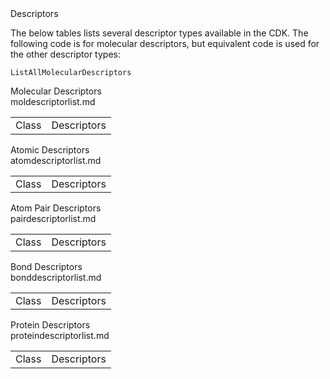 <section level="#" label="moldescs">Descriptors</section>

The below tables lists several descriptor types available in the CDK.
The following code is for molecular descriptors, but equivalent code
is used for the other descriptor types:

<code>ListAllMolecularDescriptors</code>

<section level="##" label="moldescs:mol">Molecular Descriptors</section>

<table>
<tr>
  <td>Class</td>
  <td>Descriptors</td>
<tr>
<in>moldescriptorlist.md</in>
</table>

<section level="##" label="moldescs:mol">Atomic Descriptors</section>
<!-- <code>ListAllAtomicDescriptors</code> -->

<table>
<tr>
  <td>Class</td>
  <td>Descriptors</td>
<tr>
<in>atomdescriptorlist.md</in>
</table>

<section level="##" label="moldescs:mol">Atom Pair Descriptors</section>
<!-- <code>ListAllAtomPairDescriptors</code> -->

<table>
<tr>
  <td>Class</td>
  <td>Descriptors</td>
<tr>
<in>pairdescriptorlist.md</in>
</table>

<section level="##" label="moldescs:mol">Bond Descriptors</section>
<!-- <code>ListAllBondDescriptors</code> -->

<table>
<tr>
  <td>Class</td>
  <td>Descriptors</td>
<tr>
<in>bonddescriptorlist.md</in>
</table>

<section level="##" label="moldescs:mol">Protein Descriptors</section>
<!-- <code>ListAllProteinDescriptors</code> -->

<table>
<tr>
  <td>Class</td>
  <td>Descriptors</td>
<tr>
<in>proteindescriptorlist.md</in>
</table>

